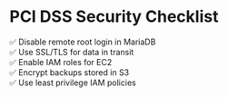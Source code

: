 # PCI DSS Security Checklist

✅ Disable remote root login in MariaDB  
✅ Use SSL/TLS for data in transit  
✅ Enable IAM roles for EC2  
✅ Encrypt backups stored in S3  
✅ Use least privilege IAM policies